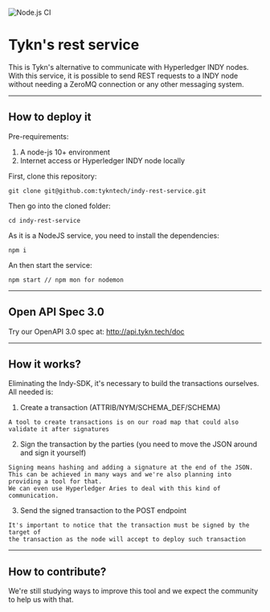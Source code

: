 ![Node.js CI](https://github.com/tykntech/indy-rest-service/workflows/Node.js%20CI/badge.svg?branch=master)

# Tykn's rest service

This is Tykn's alternative to communicate with Hyperledger INDY nodes. With this service, it is possible to send REST requests to a INDY node without needing a ZeroMQ connection or any other messaging system.

---
## How to deploy it

Pre-requirements:
1. A node-js 10+ environment
2. Internet access or Hyperledger INDY node locally

First, clone this repository:
```
git clone git@github.com:tykntech/indy-rest-service.git
```

Then go into the cloned folder:
```
cd indy-rest-service
```

As it is a NodeJS service, you need to install the dependencies:
```
npm i
```

An then start the service:
```
npm start // npm mon for nodemon
```
---
## Open API Spec 3.0

Try our OpenAPI 3.0 spec at: http://api.tykn.tech/doc

---
## How it works?

Eliminating the Indy-SDK, it's necessary to build the transactions ourselves. All needed is: 
1. Create a transaction (ATTRIB/NYM/SCHEMA_DEF/SCHEMA)
```
A tool to create transactions is on our road map that could also validate it after signatures
```
2. Sign the transaction by the parties (you need to move the JSON around and sign it yourself)
```
Signing means hashing and adding a signature at the end of the JSON. 
This can be achieved in many ways and we're also planning into providing a tool for that. 
We can even use Hyperledger Aries to deal with this kind of communication.
```
3. Send the signed transaction to the POST endpoint
```
It's important to notice that the transaction must be signed by the target of 
the transaction as the node will accept to deploy such transaction
```
---
## How to contribute?

We're still studying ways to improve this tool and we expect the community to help us with that.